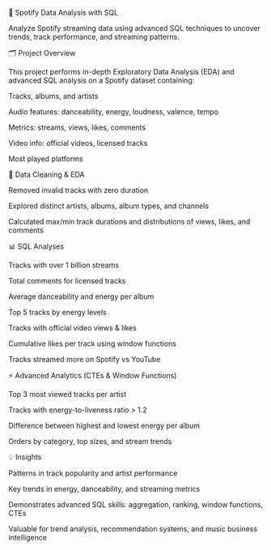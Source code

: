 🎵 Spotify Data Analysis with SQL

Analyze Spotify streaming data using advanced SQL techniques to uncover trends, track performance, and streaming patterns.

🗂 Project Overview

This project performs in-depth Exploratory Data Analysis (EDA) and advanced SQL analysis on a Spotify dataset containing:

Tracks, albums, and artists

Audio features: danceability, energy, loudness, valence, tempo

Metrics: streams, views, likes, comments

Video info: official videos, licensed tracks

Most played platforms

🧹 Data Cleaning & EDA

Removed invalid tracks with zero duration

Explored distinct artists, albums, album types, and channels

Calculated max/min track durations and distributions of views, likes, and comments

📊 SQL Analyses

Tracks with over 1 billion streams

Total comments for licensed tracks

Average danceability and energy per album

Top 5 tracks by energy levels

Tracks with official video views & likes

Cumulative likes per track using window functions

Tracks streamed more on Spotify vs YouTube

⚡ Advanced Analytics (CTEs & Window Functions)

Top 3 most viewed tracks per artist

Tracks with energy-to-liveness ratio > 1.2

Difference between highest and lowest energy per album

Orders by category, top sizes, and stream trends

💡 Insights

Patterns in track popularity and artist performance

Key trends in energy, danceability, and streaming metrics

Demonstrates advanced SQL skills: aggregation, ranking, window functions, CTEs

Valuable for trend analysis, recommendation systems, and music business intelligence
